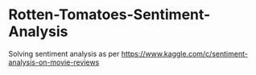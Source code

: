 # Rotten-Tomatoes-Sentiment-Analysis
Solving sentiment analysis as per https://www.kaggle.com/c/sentiment-analysis-on-movie-reviews
